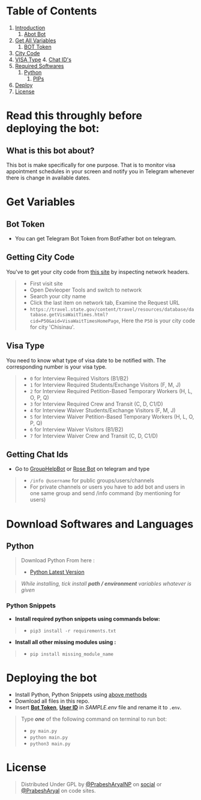 

# Table of Contents
 1. [Introduction](#1)
    1. [Abot Bot](#1.1)
 2. [Get All Variables](#2)
	1. [BOT Token](#2.1)
  2. [City Code](#2.2)
  3. [VISA Type](#2.3)
	4. [Chat ID's](#2.4)
 3. [Required Softwares](#3)
    1. [Python](#3.1)
		1. [PIPs](#3.1.1)
 4. [Deploy](#4)
 5. [License](#lic)

# Read this throughly before deploying the bot: <a name="1"></a>

## What is this bot about?<a name="1.1"></a>
This bot is make specifically for one purpose. That is to monitor visa appointment schedules in your screen and notify you in Telegram whenever there is change in available dates.

# Get Variables <a name="2"></a>

## Bot Token <a name="2.1"></a>
 - You can get Telegram Bot Token from BotFather bot on telegram.
 
## Getting City Code <a name="2.2"></a>
You've to get your city code from [this site](https://travel.state.gov/content/travel/en/us-visas/visa-information-resources/wait-times.html) by inspecting network headers.
>- First visit site
>- Open Devleoper Tools and switch to network
>- Search your city name
>- Click the last item on network tab, Examine the Request URL
>- `https://travel.state.gov/content/travel/resources/database/database.getVisaWaitTimes.html?cid=P50&aid=VisaWaitTimesHomePage`, Here the `P50` is your city code for city 'Chisinau'. 

## Visa Type <a name="2.3"></a>
You need to know what type of visa date to be notified with. The corresponding number is your visa type.
>- `0` for Interview Required Visitors (B1/B2)
>- `1` for Interview Required Students/Exchange Visitors (F, M, J)
>- `2` for Interview Required Petition-Based Temporary Workers (H, L, O, P, Q)
>- `3` for Interview Required Crew and Transit (C, D, C1/D)	
>- `4` for Interview Waiver Students/Exchange Visitors (F, M, J)	
>- `5` for Interview Waiver Petition-Based Temporary Workers (H, L, O, P, Q)
>- `6` for Interview Waiver Visitors (B1/B2)
>- `7` for Interview Waiver Crew and Transit (C, D, C1/D)	 
## Getting Chat Ids <a name="2.4"></a>
 - Go to [GroupHelpBot](https://t.me/GroupHelpBot) or [Rose Bot](https://t.me/MissRose_bot) on telegram and type
> - `/info @username` for public groups/users/channels
> - For private channels or users you have to add bot and users in one same group and send /info command (by mentioning for users)


# Download Softwares and Languages <a name="3"></a>

## Python <a name="3.1"></a>
> Download Python From here :
> - [Python Latest Version](https://www.python.org/downloads/)

> *While installing, tick install **path / environment** variables whatever is given*

### Python Snippets <a name="3.1.1"></a>
- **Install required python snippets using commands below:**
> - `pip3 install -r requirements.txt`

- __Install all other missing modules using :__
> - `pip install missing_module_name`


# Deploying the bot <a name="4"></a>

- Install Python, Python Snippets using [above methods](#3)
- Download all files in this repo.
- Insert **[Bot Token](#2.1)**, **[User ID](#2.4)** in *SAMPLE.env* file and rename it to `.env`.

> Type ***one*** of the following command on terminal to run bot:
> - `py main.py`
> - `python main.py`
> - `python3 main.py`


# License <a name="lic"></a>
> Distributed Under GPL by [@PrabeshAryalNP](https://facebook.com/prabesharyalnp) on [social](https://twitter.com/prabesharyalnp) or [@PrabeshAryal](https://github.com/prabesharyal) on code sites.
		
		
